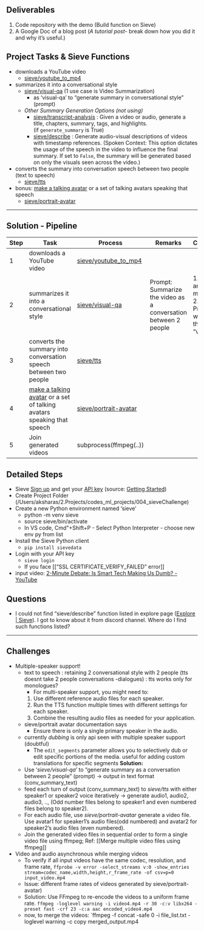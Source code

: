 ## Deliverables
1. Code repository with the demo (Build function on Sieve)
2. A Google Doc of a blog post (*A tutorial post*- break down how you did it and why it’s useful.)

## Project Tasks & Sieve Functions
- downloads a YouTube video
	- [sieve/youtube_to_mp4](https://www.sievedata.com/functions/sieve/youtube_to_mp4)
- summarizes it into a conversational style
	- [sieve/visual-qa](https://www.sievedata.com/functions/sieve/visual-qa) (1 use case is Video Summarization)
		- as ‘visual-qa’ to “generate summary in conversational style” (prompt)
	- *Other Summary Generation Options (not using)*
		- [sieve/transcript-analysis](https://www.sievedata.com/functions/sieve/transcript-analysis) : Given a video or audio, generate a title, chapters, summary, tags, and highlights. (if `generate_summary` is True)
		- [sieve/describe](https://www.sievedata.com/functions/sieve/describe) : Generate audio-visual descriptions of videos with timestamp references. (Spoken Context: This option dictates the usage of the speech in the video to influence the final summary. If set to `False`, the summary will be generated based on only the visuals seen across the video.)
- converts the summary into conversation speech between two people (text to speech)
	- [sieve/tts](https://www.sievedata.com/functions/sieve/tts)
- bonus: [make a talking avatar](https://www.sievedata.com/blog/portrait-avatar-talking-head-video-api-hedra-infinity) or a set of talking avatars speaking that speech
	- [sieve/portrait-avatar](https://www.sievedata.com/functions/sieve/portrait-avatar)

---
## Solution - Pipeline

| Step | Task                                                                                                                                                           | Process                                                                            | Remarks                                                        | Compare                                                       |
| ---- | -------------------------------------------------------------------------------------------------------------------------------------------------------------- | ---------------------------------------------------------------------------------- | -------------------------------------------------------------- | ------------------------------------------------------------- |
| 1    | downloads a YouTube video                                                                                                                                      | [sieve/youtube_to_mp4](https://www.sievedata.com/functions/sieve/youtube_to_mp4)   |                                                                |                                                               |
| 2    | summarizes it into a conversational style                                                                                                                      | [sieve/visual-qa](https://www.sievedata.com/functions/sieve/visual-qa)             | Prompt: Summarize the video as a conversation between 2 people | 1. flash and pro models<br>2. Prompt without the word “video” |
| 3    | converts the summary into conversation speech between two people                                                                                               | [sieve/tts](https://www.sievedata.com/functions/sieve/tts)                         |                                                                |                                                               |
| 4    | [make a talking avatar](https://www.sievedata.com/blog/portrait-avatar-talking-head-video-api-hedra-infinity) or a set of talking avatars speaking that speech | [sieve/portrait-avatar](https://www.sievedata.com/functions/sieve/portrait-avatar) |                                                                |                                                               |
| 5    | Join generated videos                                                                                                                                          | subprocess(ffmpeg(..))                                                             |                                                                |                                                               |

## Detailed Steps
- Sieve [Sign up](https://www.sievedata.com/dashboard) and get your [API key](https://www.sievedata.com/dashboard/settings) (source: [Getting Started](https://docs.sievedata.com/guide/intro#getting-started))
- Create Project Folder (/Users/aksharas/2.Projects/codes_ml_projects/004_sieveChallenge)
- Create a new Python environment named ‘sieve’
	- python -m venv sieve 
	- source sieve/bin/activate
	- In VS code, Cmd"+Shift+P - Select Python Interpreter - choose new env py from list
- Install the Sieve Python client
	- `pip install sievedata`
- Login with your API key
	 - `sieve login`
	 - If you face [[“SSL CERTIFICATE_VERIFY_FAILED” error]]
- input video: [2-Minute Debate: Is Smart Tech Making Us Dumb? - YouTube](https://youtu.be/mh8AfvllYwA) 

## Questions
- I could not find “sieve/describe” function listed in explore page ([Explore | Sieve](https://www.sievedata.com/explore)). I got to know about it from discord channel. Where do I find such functions listed?

---

## Challenges
- Multiple-speaker support!
	- text to speech : retaining 2 conversational style with 2 people (tts doesnt take 2 people conversations -dialogues) : tts works only for monologues?
		- For multi-speaker support, you might need to:
		1. Use different reference audio files for each speaker.
		2. Run the TTS function multiple times with different settings for each speaker.
		3. Combine the resulting audio files as needed for your application.
	- sieve/portrait avatar  documentation says
		- Ensure there is only a single primary speaker in the audio.
	-  currently *dubbing* is only api seen with multiple speaker support (doubtful)
		- The `edit_segments` parameter allows you to selectively dub or edit specific portions of the media. useful for adding custom translations for specific segments
	**Solution:** 
	- Use  ‘*sieve/visual-qa*’ to “generate summary as a conversation between 2 people” (prompt) → output in text format (conv_summary_text)
	- feed each turn of output (conv_summary_text) to *sieve/tts* with either speaker1 or speaker2 voice iteratively → generate audio1, audio2, audio3, .., (Odd number files belong to speaker1 and even numbered files belong to speaker2).
	- For each audio file, use *sieve/portrait-avatar* generate a video file. Use avatar1 for speaker1’s audio files(odd numbered) and avatar2 for speaker2’s audio files (even numbered). 
	- Join the generated video files in sequential order to form a single video file using ffmpeg; Ref: [[Merge multiple video files using ffmpeg]]
- Video and audio asynchronous while merging videos 
	- To verify if all input videos have the same codec, resolution, and frame rate,
	`ffprobe -v error -select_streams v:0 -show_entries stream=codec_name,width,height,r_frame_rate -of csv=p=0 input_video.mp4`
	- Issue: different frame rates of videos generated by sieve/portrait-avatar)
	- Solution: Use FFmpeg to re-encode the videos to a uniform frame rate.
	`ffmpeg -loglevel warning -i video4.mp4 -r 30 -c:v libx264 -preset fast -crf 23 -c:a aac encoded_video4.mp4`
	- now, to merge the videos:
	`ffmpeg -f concat -safe 0 -i file_list.txt -loglevel warning -c copy merged_output.mp4



	






	
	